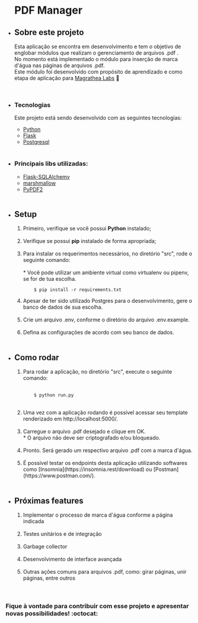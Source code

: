 <ul>

  <h1>PDF Manager</h1>


  <li>
    <h2>Sobre este projeto</h2>
  
  Esta aplicação se encontra em desenvolvimento e tem o objetivo de englobar módulos que realizam o gerenciamento de arquivos .pdf .<br>
  No momento está implementado o módulo para inserção de marca d'água nas páginas de arquivos .pdf.<br>
  Este módulo foi desenvolvido com propósito de aprendizado e como etapa de aplicação para [Magrathea Labs](https://magrathealabs.com/pt-br/) :rocket:
  </li>
  
  <br>
  
  <li>
  <h3> Tecnologias </h3>

  Este projeto está sendo desenvolvido com as seguintes tecnologias:

  <ul>
  <li><a href="https://www.python.org/">Python</a></li>
  <li><a href="https://flask.palletsprojects.com/en/1.1.x/">Flask</a></li>
  <li><a href="https://www.postgresql.org/">Postgresql</a></li>
  
  
  </ul>
  </li>
  
  <br>
  
  <li>
   <h3> Principais libs utilizadas: </h3>
   <ul>
      <li><a href="https://flask-sqlalchemy.palletsprojects.com/en/2.x/">Flask-SQLAlchemy </a></li>
      <li><a href="https://marshmallow.readthedocs.io/en/stable/"> marshmallow</a></li>
      <li><a href="https://pypi.org/project/PyPDF2/"> PyPDF2</a></li>

  </ul>
  </li>
  
  <br>
  
  <li>
    <h2>Setup</h2> 
    <ol>
      <li> Primeiro, verifique se você possui <b>Python</b> instalado;</li><br>
      <li> Verifique se possui <b>pip</b> instalado de forma apropriada;</li><br>
      <li> 
        Para instalar os requerimentos necessários, no diretório "src", rode o seguinte comando:<br><br>
        * Você pode utilizar um ambiente virtual como virtualenv ou pipenv, se for de tua escolha.
                
        $ pip install -r requirements.txt
   </li>
      <li> Apesar de ter sido utilizado Postgres para o desenvolvimento, gere o banco de dados de sua escolha.</li><br>
      <li> Crie um arquivo .env, conforme o diretório do arquivo .env.example.</li><br>
      <li> Defina as configurações de acordo com seu banco de dados.</li><br>
  </ol>
  </li>
  
  <li>
    <h2>Como rodar</h2> 
    <ol>
      <li> 
        Para rodar a aplicação, no diretório "src", execute o seguinte comando:<br><br>
                
        $ python run.py
   </li>
   <br>
   <li> Uma vez com a aplicação rodando é possível acessar seu template renderizado em http://localhost:5000/.</li><br>
   <li> Carregue o arquivo .pdf desejado e clique em OK.<br>
    * O arquivo não deve ser criptografado e/ou bloqueado. </li><br>
   <li> Pronto. Será gerado um respectivo arquivo .pdf com a marca d'água.</li><br>
   <li> É possível testar os endpoints desta aplicação utilizando softwares como [Insomnia](https://insomnia.rest/download) ou [Postman](https://www.postman.com/).</li><br>

  </ol>
  </li>
  
  <li>
    <h2>Próximas features</h2> 
    <ol>
      <li> Implementar o processo de marca d'água conforme a página indicada </li><br>
      <li> Testes unitários e de integração </li><br>
      <li> Garbage collector </li><br>
      <li> Desenvolvimento de interface avançada </li><br>
      <li> Outras ações comuns para arquivos .pdf, como: girar páginas, unir páginas, entre outros </li><br>

  </ol>
  </li>
   
  <br>
  
</ul>

<h3>Fique à vontade para contribuir com esse projeto e apresentar novas possibilidades! :octocat:</h3>

